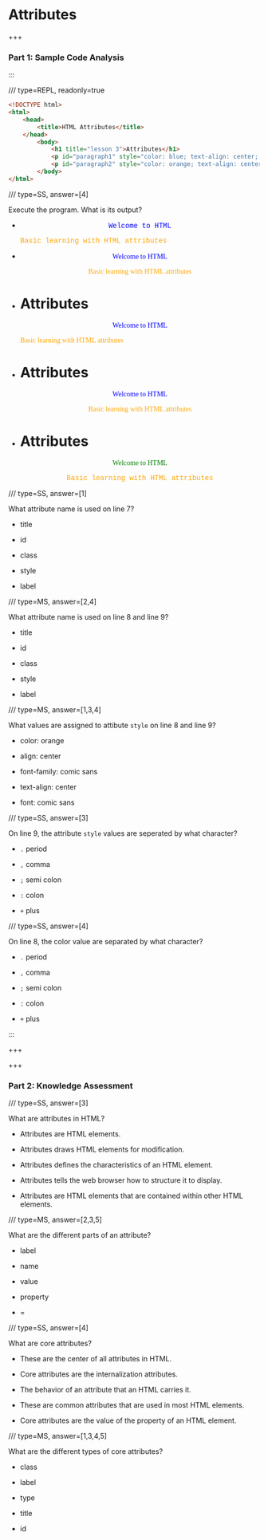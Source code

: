 # Attributes

+++

### Part 1: Sample Code Analysis

:::

/// type=REPL, readonly=true

```html
<!DOCTYPE html>
<html>
    <head>
        <title>HTML Attributes</title>
    </head>
        <body>
            <h1 title="lesson 3">Attributes</h1>
            <p id="paragraph1" style="color: blue; text-align: center; font-family: comic sans">Welcome to HTML</p>
            <p id="paragraph2" style="color: orange; text-align: center; font-family: comic sans">Basic learning with HTML attributes</p>
        </body>
</html>

```

/// type=SS, answer=[4]

Execute the program. What is its output?

- <p id="paragraph1" style="color: blue; text-align: center; font-family: courier">Welcome to HTML</p><p id="paragraph2" style="color: orange; font-family: courier">Basic learning with HTML attributes</p>

-  <p id="paragraph1" style="color: blue; text-align: center; font-family: comic sans">Welcome to HTML</p><p id="paragraph2" style="color: orange; text-align: center; font-family: comic sans">Basic learning with HTML attributes</p>

-  <h1 title="lesson 3">Attributes</h1><p id="paragraph1" style="color: blue; text-align: center; font-family: comic sans">Welcome to HTML</p><p id="paragraph2" style="color: orange; font-family: comic sans">Basic learning with HTML attributes</p>

- <h1 title="lesson 3">Attributes</h1><p id="paragraph1" style="color: blue; text-align: center; font-family: comic sans">Welcome to HTML</p><p id="paragraph2" style="color: orange; text-align: center; font-family: comic sans">Basic learning with HTML attributes</p>

- <h1 title="lesson 3">Attributes</h1><p id="paragraph1" style="color: green; text-align: center; font-family: comic sans">Welcome to HTML</p><p id="paragraph2" style="color: orange; text-align: center; font-family: courier">Basic learning with HTML attributes</p>

/// type=SS, answer=[1]

What attribute name is used on line 7?

- title

- id

- class

- style

- label


/// type=MS, answer=[2,4]

What attribute name is used on line 8 and line 9?

- title 

- id

- class

- style

- label

/// type=MS, answer=[1,3,4]

What values are assigned to attibute `style` on line 8 and line 9?

- color: orange

- align: center

- font-family: comic sans

- text-align: center

- font: comic sans


/// type=SS, answer=[3]

On line 9, the attribute `style` values are seperated by what character?

- `.` period

- `,` comma

- `;` semi colon

- `:` colon

- `+` plus


/// type=SS, answer=[4]

On line 8, the color value are separated by what character?

- `.` period

- `,` comma

- `;` semi colon

- `:` colon

- `+` plus



:::

+++

+++

### Part 2: Knowledge Assessment

/// type=SS, answer=[3]

What are attributes in HTML?

- Attributes are HTML elements. 

- Attributes draws HTML elements for modification.

- Attributes defines the characteristics of an HTML element. 

- Attributes tells the web browser how to structure it to display.

- Attributes are HTML elements that are contained within other HTML elements.


/// type=MS, answer=[2,3,5]

What are the different parts of an attribute?

- label

- name

- value

- property

- =

/// type=SS, answer=[4]

What are core attributes?

- These are the center of all attributes in HTML.

- Core attributes are the internalization attributes. 

- The behavior of an attribute that an HTML carries it.

- These are common attributes that are used in most HTML elements.

- Core attributes are the value of the property of an HTML element.


/// type=MS, answer=[1,3,4,5]

What are the different types of core attributes?

- class

- label

- type

- title

- id














